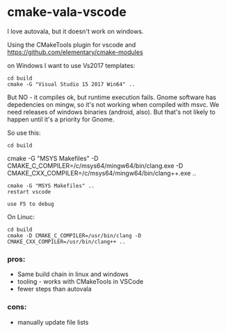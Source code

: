 # cmake-vala-vscode

I love autovala, but it doesn't work on windows. 

Using the CMakeTools plugin for vscode and https://github.com/elementary/cmake-modules


on Windows I want to use Vs2017 templates:

    cd build
    cmake -G "Visual Studio 15 2017 Win64" ..

But NO - it compiles ok, but runtime execution fails. 
Gnome software has depedencies on mingw, so it's not working when compiled with msvc.
We need releases of windows binaries (android, also). But that's not likely to happen until it's a priority for Gnome.

So use this:

    cd build
cmake -G "MSYS Makefiles" -D CMAKE_C_COMPILER=/c/msys64/mingw64/bin/clang.exe -D CMAKE_CXX_COMPILER=/c/msys64/mingw64/bin/clang++.exe ..

    cmake -G "MSYS Makefiles" ..
    restart vscode

    use F5 to debug

On Linuc:

    cd build
    cmake -D CMAKE_C_COMPILER=/usr/bin/clang -D CMAKE_CXX_COMPILER=/usr/bin/clang++ ..

### pros:
* Same build chain in linux and windows
* tooling - works with CMakeTools in VSCode
* fewer steps than autovala
### cons:
* manually update file lists

